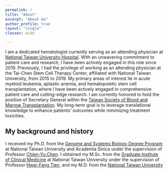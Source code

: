 ```yaml
---
permalink: /
title: "About"
excerpt: "About me"
author_profile: true
layout: "single"
classes: wide

---
```


<!-- Google tag (gtag.js) -->
<script async src="https://www.googletagmanager.com/gtag/js?id=G-W0ZGH6HXD8"></script>
<script>
  window.dataLayer = window.dataLayer || [];
  function gtag(){dataLayer.push(arguments);}
  gtag('js', new Date());

  gtag('config', 'G-W0ZGH6HXD8');
</script>

I am a dedicated hematologist currently serving as an attending physician at [National Taiwan University Hospital](https://www.ntuh.gov.tw/ntuh/ntuhgroup.jsp). With an unwavering commitment to patient care and research, I have been actively engaged in this role since 2019. Previously, I had the privilege of working as an attending physician at the Tai-Chen Stem Cell Therapy Center, affiliated with National Taiwan University, from 2015 to 2019. My primary areas of interest lie in acute myeloid leukemia, aplastic anemia, and hematopoietic stem cell transplantation, where I have been actively engaged in comprehensive patient care and cutting-edge research. I am currently honored to hold the position of Secretary General within the [Taiwan Society of Blood and Marrow Transplantation](http://www.tbmt.org.tw/). My long-term goal is to leverage translational knowledge to enhance patients' outcomes while minimizing treatment toxicities.

## My background and history
I received my Ph.D. from the [Genome and Systems Biology Degree Program](https://ntugsb.ntu.edu.tw) at National Taiwan University and Academia Sinica under the supervision of Professor [Chien-Yu Chen](https://c4lab.bime.ntu.edu.tw/). I obtained my M.Sc. from the [Graduate Institute of Clinical Medicine](https://www.mc.ntu.edu.tw/clinicalmed) at National Taiwan University under the supervision of Professor [Hwei-Fang Tien](https://orcid.org/0000-0002-1384-5593), and my M.D. from the [National Taiwan University](https://www.mc.ntu.edu.tw/med/Index.action)

